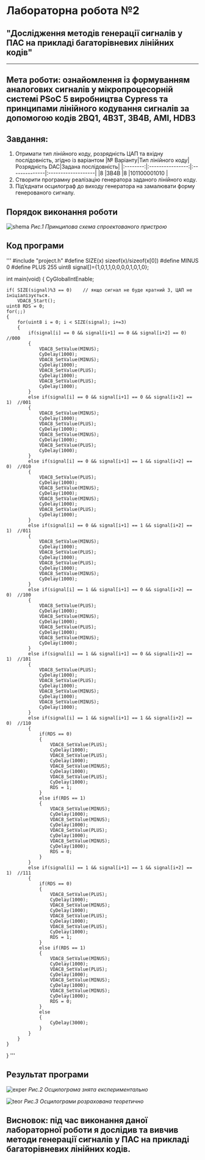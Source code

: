 # **Лабораторна робота №2**
## "Дослідження методів генерації сигналів у ПАС на прикладі багаторівневих лінійних кодів"
---
## **Мета роботи:** ознайомлення із формуванням аналогових сигналів у мікропроцесорній системі PSoC 5 виробництва Cypress та принципами лінійного кодування сигналів за допомогою кодів 2BQ1, 4B3T, 3B4B, AMI, HDB3
>
## **Завдання:**
1. Отримати тип лінійного коду, розрядність ЦАП та вхідну послідовність, згідно із варіантом
|№ Варіанту|Тип лінійного коду|Розрядність DAC|Задана послідовність|
|:--------:|:----------------:|:--------------|:-------------------|
|8         |3B4B              |8              |101100001010        |
2. Створити програмну реалізацію генератора заданого лінійного коду.
3. Під’єднати осцилограф до виходу генератора на замалювати форму генерованого сигналу.
>
## Порядок виконання роботи
![shema](#)
*Рис.1 Принципова схема спроектованого пристрою*
>
## Код програми
'''
#include "project.h"
#define SIZE(x) sizeof(x)/sizeof(x[0])
#define MINUS 0
#define PLUS 255
uint8 signal[]={1,0,1,1,0,0,0,0,1,0,1,0};

int main(void)
{
    CyGlobalIntEnable; 

    if( SIZE(signal)%3 == 0)    // якщо сигнал не буде кратний 3, ЦАП не ініціалізується.
        VDAC8_Start();
    uint8 RDS = 0;
    for(;;)
    {
        for(uint8 i = 0; i < SIZE(signal); i+=3)
        {
            if(signal[i] == 0 && signal[i+1] == 0 && signal[i+2] == 0)  //000
            {
                VDAC8_SetValue(MINUS);
                CyDelay(1000);
                VDAC8_SetValue(MINUS);
                CyDelay(1000);
                VDAC8_SetValue(PLUS);
                CyDelay(1000);
                VDAC8_SetValue(PLUS);
                CyDelay(1000);
            }
            else if(signal[i] == 0 && signal[i+1] == 0 && signal[i+2] == 1)  //001
            {
                VDAC8_SetValue(MINUS);
                CyDelay(1000);
                VDAC8_SetValue(PLUS);
                CyDelay(1000);
                VDAC8_SetValue(MINUS);
                CyDelay(1000);
                VDAC8_SetValue(PLUS);
                CyDelay(1000);
            }
            else if(signal[i] == 0 && signal[i+1] == 1 && signal[i+2] == 0)  //010
            {
                VDAC8_SetValue(PLUS);
                CyDelay(1000);
                VDAC8_SetValue(MINUS);
                CyDelay(1000);
                VDAC8_SetValue(MINUS);
                CyDelay(1000);
                VDAC8_SetValue(PLUS);
                CyDelay(1000);
            }
            else if(signal[i] == 0 && signal[i+1] == 1 && signal[i+2] == 1)  //011
            {
                VDAC8_SetValue(MINUS);
                CyDelay(1000);
                VDAC8_SetValue(PLUS);
                CyDelay(1000);
                VDAC8_SetValue(PLUS);
                CyDelay(1000);
                VDAC8_SetValue(MINUS);
                CyDelay(1000);
            }
            else if(signal[i] == 1 && signal[i+1] == 0 && signal[i+2] == 0)  //100
            {
                VDAC8_SetValue(PLUS);
                CyDelay(1000);
                VDAC8_SetValue(MINUS);
                CyDelay(1000);
                VDAC8_SetValue(PLUS);
                CyDelay(1000);
                VDAC8_SetValue(MINUS);
                CyDelay(1000);
            }
            else if(signal[i] == 1 && signal[i+1] == 0 && signal[i+2] == 1)  //101
            {
                VDAC8_SetValue(PLUS);
                CyDelay(1000);
                VDAC8_SetValue(PLUS);
                CyDelay(1000);
                VDAC8_SetValue(MINUS);
                CyDelay(1000);
                VDAC8_SetValue(MINUS);
                CyDelay(1000);
            }
            else if(signal[i] == 1 && signal[i+1] == 1 && signal[i+2] == 0)  //110
            {
                if(RDS == 0)
                {
                    VDAC8_SetValue(PLUS);
                    CyDelay(1000);
                    VDAC8_SetValue(PLUS);
                    CyDelay(1000);
                    VDAC8_SetValue(MINUS);
                    CyDelay(1000);
                    VDAC8_SetValue(PLUS);
                    CyDelay(1000);
                    RDS = 1;
                }
                else if(RDS == 1)
                {
                    VDAC8_SetValue(MINUS);
                    CyDelay(1000);
                    VDAC8_SetValue(MINUS);
                    CyDelay(1000);
                    VDAC8_SetValue(PLUS);
                    CyDelay(1000);
                    VDAC8_SetValue(MINUS);
                    CyDelay(1000);
                    RDS = 0;
                }
            }
            else if(signal[i] == 1 && signal[i+1] == 1 && signal[i+2] == 1)  //111
            {
                if(RDS == 0)
                {
                    VDAC8_SetValue(PLUS);
                    CyDelay(1000);
                    VDAC8_SetValue(MINUS);
                    CyDelay(1000);
                    VDAC8_SetValue(PLUS);
                    CyDelay(1000);
                    VDAC8_SetValue(PLUS);
                    CyDelay(1000);
                    RDS = 1;
                }
                else if(RDS == 1)
                {
                    VDAC8_SetValue(MINUS);
                    CyDelay(1000);
                    VDAC8_SetValue(PLUS);
                    CyDelay(1000);
                    VDAC8_SetValue(MINUS);
                    CyDelay(1000);
                    VDAC8_SetValue(MINUS);
                    CyDelay(1000);
                    RDS = 0;
                }
                else
                {
                    CyDelay(3000);
                }
            }
        }   
    }
}
'''
>
## Результат програми

![exper](#)
*Рис.2 Осцилограма знята експериментально*

![teor](#)
*Рис.3 Осцилограми розрахована теоретично*
>
## **Висновок:** під час виконання даної лабораторної роботи я дослідив та вивчив методи генерації сигналів у ПАС на прикладі багаторівневих лінійних кодів.
